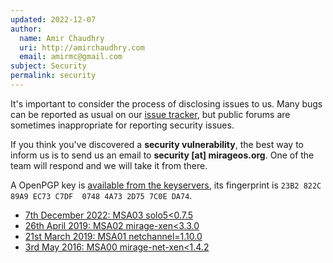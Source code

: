 ```yaml
---
updated: 2022-12-07
author:
  name: Amir Chaudhry
  uri: http://amirchaudhry.com
  email: amirmc@gmail.com
subject: Security
permalink: security
---
```


It's important to consider the process of disclosing issues to us. Many bugs
can be reported as usual on our [issue tracker][issues], but public forums are
sometimes inappropriate for reporting security issues.

If you think you've discovered a **security vulnerability**, the best way to
inform us is to send us an email to **security [at] mirageos.org**.  One of the
team will respond and we will take it from there.

A OpenPGP key is [available from the keyservers](http://keys.mayfirst.org/pks/lookup?op=get&fingerprint=on&search=0x4A732D757C0EDA74), its fingerprint is `23B2 822C 89A9 EC73 C7DF  0748 4A73 2D75 7C0E DA74`.

- [7th December 2022: MSA03 solo5<0.7.5](/blog/MSA03)
- [26th April 2019: MSA02 mirage-xen<3.3.0](/blog/MSA02)
- [21st March 2019: MSA01 netchannel=1.10.0](/blog/MSA01)
- [3rd May 2016: MSA00 mirage-net-xen<1.4.2](/blog/MSA00)

[issues]: https://github.com/mirage/mirage/issues

